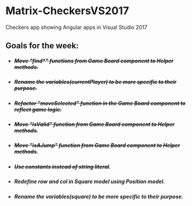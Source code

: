 # Matrix-CheckersVS2017
Checkers app showing Angular apps in Visual Studio 2017
 ## Goals for the week:

* #####  ~~Move "find*" functions from Game Board component to Helper methods.~~

* #####  ~~Rename the variables(currentPlayer) to be more specific to their purpose.~~

* #####  ~~Refactor  "moveSelected" function in the Game Board component to reflect game logic.~~

* #####  ~~Move "isValid" function from Game Board component to Helper methods~~.

* #####  ~~Move "isAJump" function from Game Board component to Helper methods~~.

* #####  ~~Use constants instead of string literal~~.

* #####  Redefine row and col in Square model using Position model.

* #####  Rename the variables(square) to be more specific to their purpose.
	 
 
 

